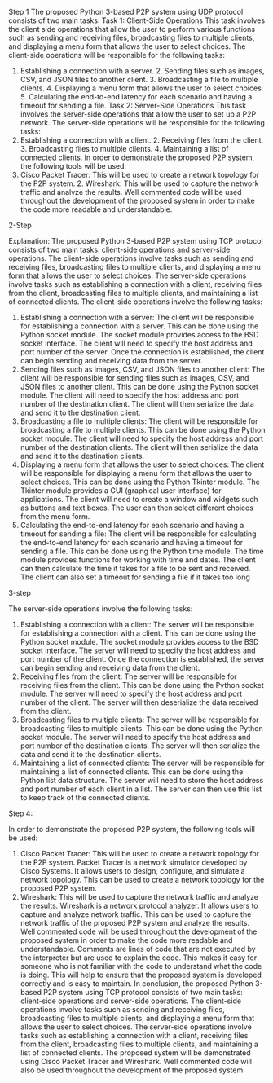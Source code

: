 Step 1
The proposed Python 3-based P2P system using UDP protocol consists of two main tasks:
Task 1: Client-Side Operations  This task involves the client side operations that allow the user to perform various functions such as sending and receiving files, broadcasting files to multiple clients, and displaying a menu form that allows the user to select choices.
The client-side operations will be responsible for the following tasks:
1. Establishing a connection with a server. 2. Sending files such as images, CSV, and JSON files to another client. 3. Broadcasting a file to multiple clients. 4. Displaying a menu form that allows the user to select choices. 5. Calculating the end-to-end latency for each scenario and having a timeout for sending a file.
Task 2: Server-Side Operations
This task involves the server-side operations that allow the user to set up a P2P network.
The server-side operations will be responsible for the following tasks:
1. Establishing a connection with a client. 2. Receiving files from the client. 3. Broadcasting files to multiple clients. 4. Maintaining a list of connected clients.
In order to demonstrate the proposed P2P system, the following tools will be used:
1. Cisco Packet Tracer: This will be used to create a network topology for the P2P system. 2. Wireshark: This will be used to capture the network traffic and analyze the results.
Well commented code will be used throughout the development of the proposed system in order to make the code more readable and understandable.

2-Step


Explanation:
The proposed Python 3-based P2P system using TCP protocol consists of two main tasks: client-side operations and server-side operations. The client-side operations involve tasks such as sending and receiving files, broadcasting files to multiple clients, and displaying a menu form that allows the user to select choices. The server-side operations involve tasks such as establishing a connection with a client, receiving files from the client, broadcasting files to multiple clients, and maintaining a list of connected clients.
The client-side operations involve the following tasks:
1. Establishing a connection with a server: The client will be responsible for establishing a connection with a server. This can be done using the Python socket module. The socket module provides access to the BSD socket interface. The client will need to specify the host address and port number of the server. Once the connection is established, the client can begin sending and receiving data from the server.
2. Sending files such as images, CSV, and JSON files to another client: The client will be responsible for sending files such as images, CSV, and JSON files to another client. This can be done using the Python socket module. The client will need to specify the host address and port number of the destination client. The client will then serialize the data and send it to the destination client.
3. Broadcasting a file to multiple clients: The client will be responsible for broadcasting a file to multiple clients. This can be done using the Python socket module. The client will need to specify the host address and port number of the destination clients. The client will then serialize the data and send it to the destination clients.
4. Displaying a menu form that allows the user to select choices: The client will be responsible for displaying a menu form that allows the user to select choices. This can be done using the Python Tkinter module. The Tkinter module provides a GUI (graphical user interface) for applications. The client will need to create a window and widgets such as buttons and text boxes. The user can then select different choices from the menu form.
5. Calculating the end-to-end latency for each scenario and having a timeout for sending a file: The client will be responsible for calculating the end-to-end latency for each scenario and having a timeout for sending a file. This can be done using the Python time module. The time module provides functions for working with time and dates. The client can then calculate the time it takes for a file to be sent and received. The client can also set a timeout for sending a file if it takes too long


3-step

The server-side operations involve the following tasks:
1. Establishing a connection with a client: The server will be responsible for establishing a connection with a client. This can be done using the Python socket module. The socket module provides access to the BSD socket interface. The server will need to specify the host address and port number of the client. Once the connection is established, the server can begin sending and receiving data from the client.
2. Receiving files from the client: The server will be responsible for receiving files from the client. This can be done using the Python socket module. The server will need to specify the host address and port number of the client. The server will then deserialize the data received from the client.
3. Broadcasting files to multiple clients: The server will be responsible for broadcasting files to multiple clients. This can be done using the Python socket module. The server will need to specify the host address and port number of the destination clients. The server will then serialize the data and send it to the destination clients.
4. Maintaining a list of connected clients: The server will be responsible for maintaining a list of connected clients. This can be done using the Python list data structure. The server will need to store the host address and port number of each client in a list. The server can then use this list to keep track of the connected clients.





Step 4:

In order to demonstrate the proposed P2P system, the following tools will be used:
1. Cisco Packet Tracer: This will be used to create a network topology for the P2P system. Packet Tracer is a network simulator developed by Cisco Systems. It allows users to design, configure, and simulate a network topology. This can be used to create a network topology for the proposed P2P system.
2. Wireshark: This will be used to capture the network traffic and analyze the results. Wireshark is a network protocol analyzer. It allows users to capture and analyze network traffic. This can be used to capture the network traffic of the proposed P2P system and analyze the results.
Well commented code will be used throughout the development of the proposed system in order to make the code more readable and understandable. Comments are lines of code that are not executed by the interpreter but are used to explain the code. This makes it easy for someone who is not familiar with the code to understand what the code is doing. This will help to ensure that the proposed system is developed correctly and is easy to maintain.
In conclusion, the proposed Python 3-based P2P system using TCP protocol consists of two main tasks: client-side operations and server-side operations. The client-side operations involve tasks such as sending and receiving files, broadcasting files to multiple clients, and displaying a menu form that allows the user to select choices. The server-side operations involve tasks such as establishing a connection with a client, receiving files from the client, broadcasting files to multiple clients, and maintaining a list of connected clients. The proposed system will be demonstrated using Cisco Packet Tracer and Wireshark. Well commented code will also be used throughout the development of the proposed system.

